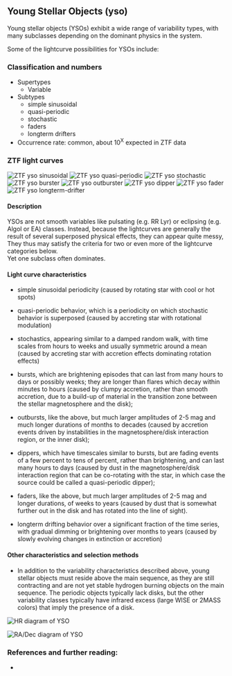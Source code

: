## Young Stellar Objects (yso)

Young stellar objects (YSOs) exhibit a wide range of variability types,
with many subclasses depending on the dominant physics in the system.


Some of the lightcurve possibilities for YSOs include:




### Classification and numbers
- Supertypes
  - Variable
- Subtypes
  - simple sinusoidal
  - quasi-periodic
  - stochastic
  - faders
  - longterm drifters
- Occurrence rate: common, about 10<sup>X</sup> expected in ZTF data


### ZTF light curves
![ZTF yso sinusoidal](data/yso_sinusoidal.png)
![ZTF yso quasi-periodic](data/yso_quasi-periodic.png)
![ZTF yso stochastic](data/yso_stochastic.png)
![ZTF yso burster](data/yso_burster.png)
![ZTF yso outburster](data/yso_outburster.png)
![ZTF yso dipper](data/yso_dipper.png)
![ZTF yso fader](data/yso_fader.png)
![ZTF yso longterm-drifter](data/yso_longterm-drifter.png)

#### Description
YSOs are not smooth variables like pulsating (e.g. RR Lyr) or eclipsing (e.g. Algol or EA) classes.
Instead, because the lightcurves are generally the result of several superposed physical effects,
they can appear quite messy,  They thus may satisfy the criteria for two or even more of the lightcurve categories below.  
Yet one subclass often dominates.  

#### Light curve characteristics
- simple sinusoidal periodicity
 (caused by rotating star with cool or hot spots)

- quasi-periodic behavior, which is a periodicity on which stochastic behavior is superposed 
(caused by accreting star with rotational modulation)

- stochastics, appearing similar to a damped random walk, with time scales from hours to weeks and usually symmetric around a mean (caused by accreting star with accretion effects dominating rotation effects) 

- bursts, which are brightening episodes that can last from many hours to days or possibly weeks; they are longer than flares which decay within minutes to hours 
(caused by clumpy accretion, rather than smooth accretion, due to a build-up of material in the transition zone between the stellar magnetosphere and the disk);

- outbursts, like the above, but much larger amplitudes of 2-5 mag and much longer durations of months to decades 
(caused by accretion events driven by instabilities in the magnetosphere/disk interaction region, or the inner disk);

- dippers, which have timescales similar to bursts, but are fading events of a few percent to tens of percent, rather than brightening, and can last many hours to days 
(caused by dust in the magnetosphere/disk interaction region that can be co-rotating with the star, in which case the source could be called a quasi-periodic dipper);

- faders, like the above, but much larger amplitudes of 2-5 mag and longer durations, of weeks to years 
(caused by dust that is somewhat further out in the disk and has rotated into the line of sight).

- longterm drifting behavior over a significant fraction of the time series, with gradual dimming or brightening over months to years 
(caused by slowly evolving changes in extinction or accretion)

#### Other characteristics and selection methods
 - In addition to the variability characteristics described above, young stellar objects must reside
above the main sequence, as they are still contracting and are not yet 
stable hydrogen burning objects on the main sequence.   The periodic objects
typically lack disks, but the other variability classes typically have
infrared excess (large WISE or 2MASS colors) that imply the presence of a disk.

![HR diagram of YSO](data/hr__yso.png)

![RA/Dec diagram of YSO](data/radec__yso.png)

### References and further reading:
- 
